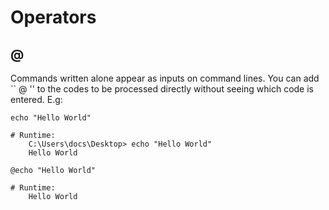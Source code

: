 # Operators

## @
Commands written alone appear as inputs on command lines. You can add `` @ '' to the codes to be processed directly without seeing which code is entered. E.g:
```
echo "Hello World"

# Runtime:
    C:\Users\docs\Desktop> echo "Hello World"
    Hello World
```
```
@echo "Hello World"

# Runtime:
    Hello World
```

